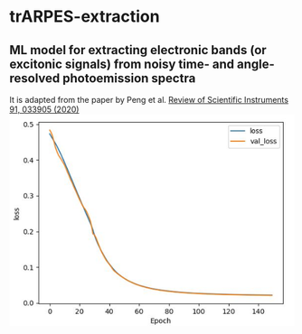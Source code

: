 # trARPES-extraction
## ML model for extracting electronic bands (or excitonic signals) from noisy time- and angle-resolved photoemission spectra

It is adapted from the paper by Peng et al. [Review of Scientific Instruments 91, 033905 (2020)](https://aip.scitation.org/doi/full/10.1063/1.5132586)
![alt text](loss_vs_epoch.jpg)
